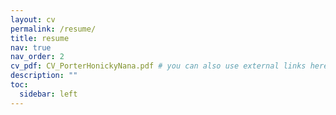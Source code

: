 ```yaml
---
layout: cv
permalink: /resume/
title: resume
nav: true
nav_order: 2
cv_pdf: CV_PorterHonickyNana.pdf # you can also use external links here
description: ""
toc:
  sidebar: left
---
```


